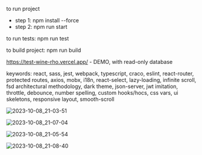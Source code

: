 
to run project
- step 1: npm install --force
- step 2: npm run start

to run tests:
npm run test

to build project:
npm run build

https://test-wine-rho.vercel.app/ - DEMO, with read-only database

keywords: react, sass, jest, webpack, typescript, craco, eslint, react-router, protected routes, axios, mobx, i18n, react-select, lazy-loading, infinite scroll, fsd architectural methodology, dark theme, json-server, jwt imitation, throttle, debounce, number spelling, custom hooks/hocs, css vars, ui skeletons, responsive layout, smooth-scroll


![2023-10-08_21-03-51](https://github.com/SergeyKiselev2001/portfolio-project-frontend/assets/75578774/83b3f95a-c13f-4001-a431-1162c276a0c9)

![2023-10-08_21-07-04](https://github.com/SergeyKiselev2001/portfolio-project-frontend/assets/75578774/23274cab-f6cb-4817-9791-c57ffd520381)

![2023-10-08_21-05-54](https://github.com/SergeyKiselev2001/portfolio-project-frontend/assets/75578774/43f10b3d-1b76-4b27-9807-2c6bc0f584b6)

![2023-10-08_21-08-40](https://github.com/SergeyKiselev2001/portfolio-project-frontend/assets/75578774/772a78ae-7b4c-4c5b-b6a1-d8c9578c38d8)
